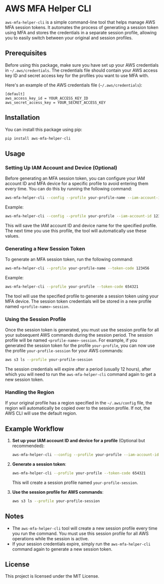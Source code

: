 # AWS MFA Helper CLI

`aws-mfa-helper-cli` is a simple command-line tool that helps manage AWS MFA session tokens. It automates the process of generating a session token using MFA and stores the credentials in a separate session profile, allowing you to easily switch between your original and session profiles.

## Prerequisites

Before using this package, make sure you have set up your AWS credentials in `~/.aws/credentials`. The credentials file should contain your AWS access key ID and secret access key for the profiles you want to use MFA with.

Here's an example of the AWS credentials file (`~/.aws/credentials`):

```
[default]
aws_access_key_id = YOUR_ACCESS_KEY_ID
aws_secret_access_key = YOUR_SECRET_ACCESS_KEY
```

## Installation

You can install this package using pip:

```bash
pip install aws-mfa-helper-cli
```

## Usage

### Setting Up IAM Account and Device (Optional)

Before generating an MFA session token, you can configure your IAM account ID and MFA device for a specific profile to avoid entering them every time. You can do this by running the following command:

```bash
aws-mfa-helper-cli --config --profile your-profile-name --iam-account-id 123456789012 --device your-mfa-device
```

Example:

```bash
aws-mfa-helper-cli --config --profile your-profile --iam-account-id 123456789012 --device iphone
```

This will save the IAM account ID and device name for the specified profile. The next time you use this profile, the tool will automatically use these values.

### Generating a New Session Token

To generate an MFA session token, run the following command:

```bash
aws-mfa-helper-cli --profile your-profile-name --token-code 123456
```

Example:

```bash
aws-mfa-helper-cli --profile your-profile --token-code 654321
```

The tool will use the specified profile to generate a session token using your MFA device. The session token credentials will be stored in a new profile named `<profile-name>-session`.

### Using the Session Profile

Once the session token is generated, you must use the session profile for all your subsequent AWS commands during the session period. The session profile will be named `<profile-name>-session`. For example, if you generated the session token for the profile `your-profile`, you can now use the profile `your-profile-session` for your AWS commands:

```bash
aws s3 ls --profile your-profile-session
```

The session credentials will expire after a period (usually 12 hours), after which you will need to run the `aws-mfa-helper-cli` command again to get a new session token.

### Handling the Region

If your original profile has a region specified in the `~/.aws/config` file, the region will automatically be copied over to the session profile. If not, the AWS CLI will use the default region.

## Example Workflow

1. **Set up your IAM account ID and device for a profile** (Optional but recommended):
   ```bash
   aws-mfa-helper-cli --config --profile your-profile --iam-account-id 123456789012 --device iphone
   ```

2. **Generate a session token**:
   ```bash
   aws-mfa-helper-cli --profile your-profile --token-code 654321
   ```

   This will create a session profile named `your-profile-session`.

3. **Use the session profile for AWS commands**:
   ```bash
   aws s3 ls --profile your-profile-session
   ```

## Notes

- The `aws-mfa-helper-cli` tool will create a new session profile every time you run the command. You must use this session profile for all AWS operations while the session is active.
- If your session credentials expire, simply run the `aws-mfa-helper-cli` command again to generate a new session token.

## License

This project is licensed under the MIT License.
